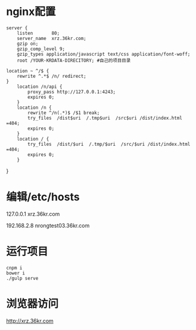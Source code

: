 # nginx配置

	server {
		listen       80;
		server_name  xrz.36kr.com;
		gzip on;
		gzip_comp_level 9;
		gzip_types application/javascript text/css application/font-woff;
		root /YOUR-KRDATA-DIRECITORY; #自己的项目目录

    location ~ ^/$ {
        rewrite ^.*$ /n/ redirect;
    }
		location /n/api {
			proxy_pass http://127.0.0.1:4243;
			expires 0;
		}
		location /n {
            rewrite ^/n(.*)$ /$1 break;
			try_files  /dist$uri  /.tmp$uri  /src$uri /dist/index.html =404;
            expires 0;
		}
		location / {
			try_files  /dist/$uri  /.tmp/$uri  /src/$uri /dist/index.html =404;
            expires 0;
		}
  }

# 编辑/etc/hosts
  127.0.0.1 xrz.36kr.com

  192.168.2.8 nrongtest03.36kr.com

# 运行项目

	cnpm i
	bower i
	./gulp serve
# 浏览器访问
http://xrz.36kr.com


